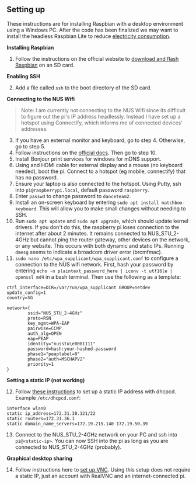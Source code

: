 ## Setting up
These instructions are for installing Raspbian with a desktop environment using a Windows PC. After the code has been finalized we may want to install the headless Raspbian Lite to reduce [electricity consumption](https://raspberrypi.stackexchange.com/a/39933).

**Installing Raspbian**

1. Follow the instructions on the official website to [download and flash Raspbian](https://www.raspberrypi.org/documentation/installation/installing-images/) on an SD card.

**Enabling SSH**

2. Add a file called `ssh` to the boot directory of the SD card.

**Connecting to the NUS Wifi**

> Note: I am currently not connecting to the NUS Wifi since its difficult to figure out the pi's IP address headlessly. Instead I have set up a hotspot using Connectify, which informs me of connected devices' addresses.

3. If you have an external monitor and keyboard, go to step 4. Otherwise, go to step 5.
4. Follow instructions on the [official docs](https://projects.raspberrypi.org/en/projects/raspberry-pi-getting-started/4). Then go to step 10.
5. Install Bonjour print services for windows for mDNS support. 
6. Using and HDMI cable for external display and a mouse (no keyboard needed), boot the pi. Connect to a hotspot (eg mobile, connectify) that has no password.
7. Ensure your laptop is also connected to the hotspot. Using Putty, ssh into `pi@raspberrypi.local`, default password `raspberry`.
8. Enter `passwd` to change password to `danceteam2`.
9. Install an on-screen keyboard by entering `sudo apt install matchbox-keyboard`. This will allow you to make small changes without needing to SSH.
10. Run `sudo apt update` and `sudo apt upgrade`, which should update kernel drivers. If you don't do this, the raspberry pi loses connection to the internet after about 2 minutes. It remains connected to NUS_STU_2-4GHz but cannot ping the router gateway, other devices on the network, or any website. This occurs with both dynamic and static IPs. Running `dmesg` seems to indicate a broadcom driver error (brcmfmac).
11. `sudo nano /etc/wpa_supplicant/wpa_supplicant.conf` to configure a connection to the NUS wifi network. First, hash your password by entering `echo -n plaintext_password_here | iconv -t utf16le | openssl md4` in a bash terminal. Then use the following as a template:
```
ctrl_interface=DIR=/var/run/wpa_supplicant GROUP=netdev
update_config=1
country=SG

network={
        ssid="NUS_STU_2-4GHz"
        proto=RSN
        key_mgmt=WPA-EAP
        pairwise=CCMP
        auth_alg=OPEN
        eap=PEAP
        identity="nusstu\e0001111"
        password=hash:your-hashed-password
        phase1="peaplabel=0"
        phase2="auth=MSCHAPV2"
        priority=1
}
```

**Setting a static IP (not working)**

12. Follow [these instructions](https://raspberrypi.stackexchange.com/questions/37920/how-do-i-set-up-networking-wifi-static-ip-address/74428#74428) to set up a static IP address with dhcpcd. Example `/etc/dhcpcd.conf`:
```
interface wlan0
static ip_address=172.31.38.121/22
static routers=172.31.36.1
static domain_name_servers=172.19.215.140 172.19.50.39
```
13. Connect to the NUS_STU_2-4GHz network on your PC and ssh into `pi@<static-ip>`. You can now SSH into the pi as long as you are connected to NUS_STU_2-4GHz (probably).

**Graphical desktop sharing**

14. Follow instructions here to [set up VNC](https://www.realvnc.com/en/connect/docs/raspberry-pi.html#setting-up-your-raspberry-pi). Using this setup does not require a static IP, just an account with RealVNC and an internet-connected pi.
